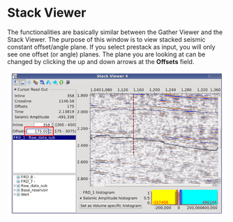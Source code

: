 # Stack Viewer

The functionalities are basically similar between the Gather Viewer and the Stack Viewer. The purpose of this window is to view stacked seismic constant offset/angle plane. If you select prestack as input, you will only see one offset \(or angle\) planes. The plane you are looking at can be changed by clicking the up and down arrows at the **Offsets** field.

![](../../.gitbook/assets/001_stack_viewer.png)


